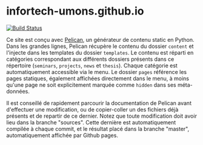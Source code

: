# infortech-umons.github.io

[![Build Status](https://travis-ci.org/infortech-umons/infortech-umons.github.io.svg?branch=sources)](https://travis-ci.org/infortech-umons/infortech-umons.github.io)

Ce site est conçu avec [Pelican](https://docs.getpelican.com/en/stable/index.html), un générateur de contenu static en Python. 
Dans les grandes lignes, Pelican récupère le contenu du dossier `content` et l'injecte dans les templates du dossier `templates`. 
Le contenu est réparti en catégories correspondant aux différents dossiers présents dans ce répertoire (`seminars`, `projects`, `news` et `thesis`). Chaque catégorie est automatiquement accessible via le menu. Le dossier `pages` référence les pages statiques, également affichées directement dans le menu, à moins qu'une page ne soit explicitement marquée comme `hidden` dans ses méta-données. 

Il est conseillé de rapidement parcourir la documentation de Pelican avant d'effectuer une modification, ou de copier-coller un des fichiers déjà présents et de repartir de ce dernier. 
Notez que toute modification doit avoir lieu dans la branche "sources". Cette dernière est automatiquement compilée à chaque commit, et le résultat placé dans la branche "master", automatiquement affichée par Github pages.